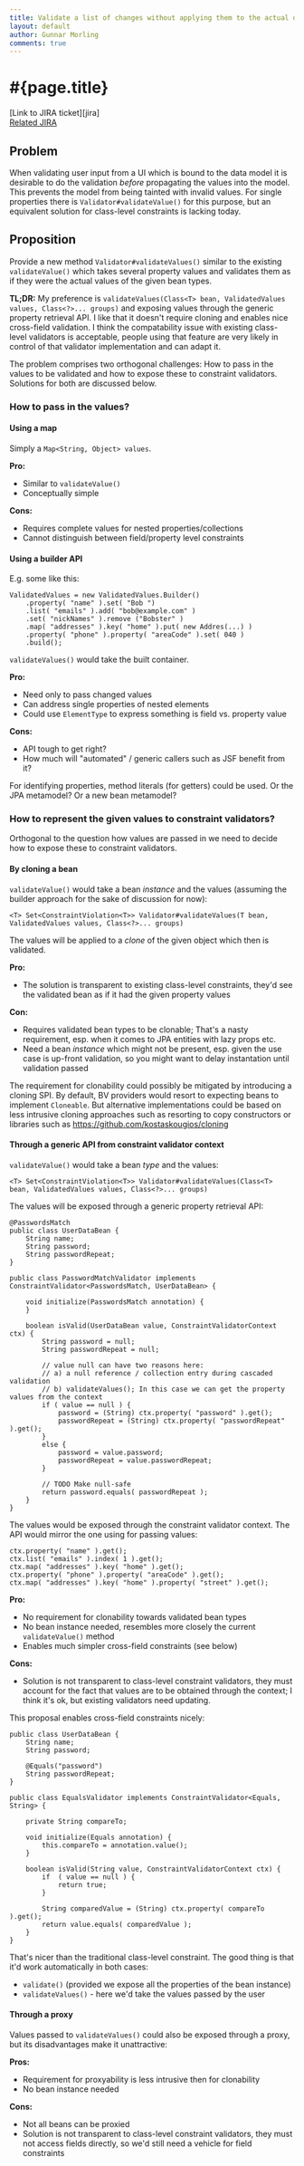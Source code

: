 ```yaml
---
title: Validate a list of changes without applying them to the actual object
layout: default
author: Gunnar Morling
comments: true
---
```


# #{page.title}

[Link to JIRA ticket][jira]  
[Related JIRA](https://hibernate.atlassian.net/browse/BVAL-214)  

## Problem

When validating user input from a UI which is bound to the data model it is desirable to do the validation *before* propagating the values into the model.
This prevents the model from being tainted with invalid values.
For single properties there is `Validator#validateValue()` for this purpose, but an equivalent solution for class-level constraints is lacking today.

## Proposition

Provide a new method `Validator#validateValues()` similar to the existing `validateValue()` which takes several property values and validates them as if they were the actual values of the given bean types.

**TL;DR:** My preference is `validateValues(Class<T> bean, ValidatedValues values, Class<?>... groups)` and exposing values through the generic property retrieval API. I like that it doesn't require cloning and enables nice cross-field validation. I think the compatability issue with existing class-level validators is acceptable, people using that feature are very likely in control of that validator implementation and can adapt it.

The problem comprises two orthogonal challenges: How to pass in the values to be validated and how to expose these to constraint validators. Solutions for both are discussed below.

### How to pass in the values?

#### Using a map

Simply a `Map<String, Object> values`.

**Pro:**

* Similar to `validateValue()`
* Conceptually simple

**Cons:**

* Requires complete values for nested properties/collections
* Cannot distinguish between field/property level constraints

#### Using a builder API

E.g. some like this:

    ValidatedValues = new ValidatedValues.Builder()
        .property( "name" ).set( "Bob ")
        .list( "emails" ).add( "bob@example.com" )
        .set( "nickNames" ).remove ("Bobster" )
        .map( "addresses" ).key( "home" ).put( new Addres(...) )
        .property( "phone" ).property( "areaCode" ).set( 040 )
        .build();

`validateValues()` would take the built container.

**Pro:**

* Need only to pass changed values
* Can address single properties of nested elements
* Could use `ElementType` to express something is field vs. property value

**Cons:**

* API tough to get right?
* How much will "automated" / generic callers such as JSF benefit from it?

For identifying properties, method literals (for getters) could be used. Or the JPA metamodel? Or a new bean metamodel?

### How to represent the given values to constraint validators?

Orthogonal to the question how values are passed in we need to decide how to expose these to constraint validators.

#### By cloning a bean

`validateValue()` would take a bean *instance* and the values (assuming the builder approach for the sake of discussion for now):

    <T> Set<ConstraintViolation<T>> Validator#validateValues(T bean, ValidatedValues values, Class<?>... groups)

The values will be applied to a *clone* of the given object which then is validated.

**Pro:**

* The solution is transparent to existing class-level constraints, they'd see the validated bean as if it had the given property values

**Con:**

* Requires validated bean types to be clonable; That's a nasty requirement, esp. when it comes to JPA entities with lazy props etc.
* Need a bean *instance* which might not be present, esp. given the use case is up-front validation, so you might want to delay instantation until validation passed

The requirement for clonability could possibly be mitigated by introducing a cloning SPI. By default, BV providers would resort to expecting beans to implement `Cloneable`. But alternative implementations could be based on less intrusive cloning approaches such as resorting to copy constructors or libraries such as https://github.com/kostaskougios/cloning

####  Through a generic API from constraint validator context

`validateValue()` would take a bean *type* and the values:

    <T> Set<ConstraintViolation<T>> Validator#validateValues(Class<T> bean, ValidatedValues values, Class<?>... groups)

The values will be exposed through a generic property retrieval API:

    @PasswordsMatch
    public class UserDataBean {
        String name;
        String password;
        String passwordRepeat;
    }

    public class PasswordMatchValidator implements ConstraintValidator<PasswordsMatch, UserDataBean> {

        void initialize(PasswordsMatch annotation) {
        }

        boolean isValid(UserDataBean value, ConstraintValidatorContext ctx) {
            String password = null;
            String passwordRepeat = null;

            // value null can have two reasons here:
            // a) a null reference / collection entry during cascaded validation
            // b) validateValues(); In this case we can get the property values from the context
            if ( value == null ) {
                password = (String) ctx.property( "password" ).get();
                passwordRepeat = (String) ctx.property( "passwordRepeat" ).get();
            }
            else {
                password = value.password;
                passwordRepeat = value.passwordRepeat;
            }

            // TODO Make null-safe
            return password.equals( passwordRepeat );
        }
    }

The values would be exposed through the constraint validator context. The API would mirror the one using for passing values:

    ctx.property( "name" ).get();
    ctx.list( "emails" ).index( 1 ).get();
    ctx.map( "addresses" ).key( "home" ).get();
    ctx.property( "phone" ).property( "areaCode" ).get();
    ctx.map( "addresses" ).key( "home" ).property( "street" ).get();

**Pro:**

* No requirement for clonability towards validated bean types
* No bean instance needed, resembles more closely the current `validateValue()` method
* Enables much simpler cross-field constraints (see below)

**Cons:**

* Solution is not transparent to class-level constraint validators, they must account for the fact that values are to be obtained through the context; I think it's ok, but existing validators need updating.

This proposal enables cross-field constraints nicely:

    public class UserDataBean {
        String name;
        String password;

        @Equals("password")
        String passwordRepeat;
    }

    public class EqualsValidator implements ConstraintValidator<Equals, String> {

        private String compareTo;

        void initialize(Equals annotation) {
            this.compareTo = annotation.value();
        }

        boolean isValid(String value, ConstraintValidatorContext ctx) {
            if  ( value == null ) {
                return true;
            }

            String comparedValue = (String) ctx.property( compareTo ).get();
            return value.equals( comparedValue );
        }
    }

That's nicer than the traditional class-level constraint. The good thing is that it'd work automatically in both cases:

* `validate()` (provided we expose all the properties of the bean instance)
* `validateValues()` - here we'd take the values passed by the user

#### Through a proxy

Values passed to `validateValues()` could also be exposed through a proxy, but its disadvantages make it unattractive:

**Pros:**

* Requirement for proxyability is less intrusive then for clonability
* No bean instance needed

**Cons:**

* Not all beans can be proxied
* Solution is not transparent to class-level constraint validators, they must not access fields directly, so we'd still need a vehicle for field constraints

